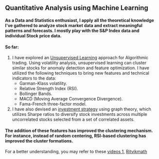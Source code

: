 ## Quantitative Analysis using Machine Learning 

#### As a Data and Statistics enthusiast, I apply all the theoretical knowledge I've gathered to analyze stock market data and extract meaningful patterns and forecasts. I mostly play with the S&P Index data and individual Stock price data.
#### So far:
1. I have explored an [Unsupervised Learning](https://github.com/meghsat/Quantitative-Analytics/blob/master/Unsupervised%20Quantitative%20Analysis.ipynb) approach for Algorithmic trading. Using volatility analysis, unsupervised learning can cluster similar stocks for anomaly detection and feature optimization. I have utilized the following techniques to bring new features and technical indicators to the data:
    * Garman-Klass volatility.
    * Relative Strength Index (RSI).
    * Bollinger Bands.
    * MACD (Moving Average Convergence Divergence).
    * Fama-French three-factor model.
2. I have also devised an [investment strategy](https://github.com/meghsat/Quantitative-Analytics/blob/master/ML%20based%20approaches/Ticker%20Purchase%20Allocation%20using%20Graph%20Theory%20and%20Sharpe%20Ratio.ipynb) using graph theory, which utilizes Sharpe ratios to diversify stock investments across multiple uncorrelated stocks selected from a set of correlated assets.

#### The addition of these features has improved the clustering mechanism. For instance, instead of random centering, RSI-based clustering has improved the cluster formations.

For a better understanding, you may refer to these [videos 1](https://www.youtube.com/watch?v=9Y3yaoi9rUQ&ab_channel=freeCodeCamp.org), [Ritvikmath](https://www.youtube.com/playlist?list=PLvcbYUQ5t0UHOLnBzl46_Q6QKtFgfMGc3)
